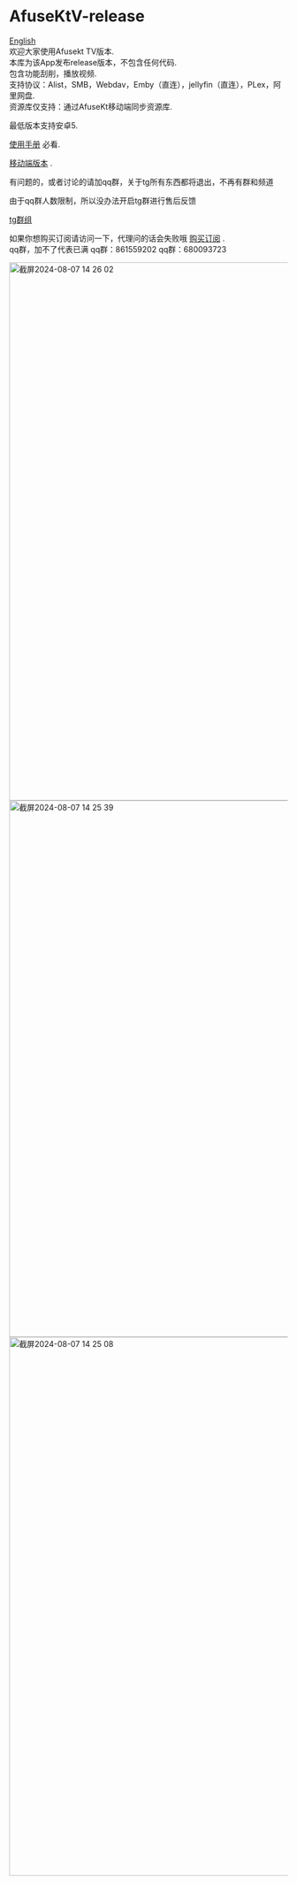 # AfuseKtV-release


<a href="README-EG.md" >English</a> <br>
欢迎大家使用Afusekt TV版本.<br>
本库为该App发布release版本，不包含任何代码.<br>
包含功能刮削，播放视频.<br>
支持协议：Alist，SMB，Webdav，Emby（直连），jellyfin（直连），PLex，阿里网盘.<br>
资源库仅支持：通过AfuseKt移动端同步资源库.<br>

最低版本支持安卓5.<br>


<a href="https://www.afusekt.cn/AfuseKt/InstructionsForUse/">使用手册</a> 必看.<br>

<a href="https://github.com/AttemptD/AfuseKt-release">移动端版本</a> .<br>

有问题的，或者讨论的请加qq群，关于tg所有东西都将退出，不再有群和频道

由于qq群人数限制，所以没办法开启tg群进行售后反馈

<a href="https://t.me/PayForAfusekt">tg群组</a>

如果你想购买订阅请访问一下，代理问的话会失败哦
<a href="https://c.fakamiao.top/shopDetail/aac86t">购买订阅</a> .<br>
qq群，加不了代表已满
qq群：861559202
qq群：680093723

<div>
 <img width="973" alt="截屏2024-08-07 14 26 02" src="https://github.com/user-attachments/assets/841d2cff-c45b-4da6-9c4e-2799d2432ad4">
<img width="970" alt="截屏2024-08-07 14 25 39" src="https://github.com/user-attachments/assets/2842a2c2-955d-42e2-b44f-7cb10576f63a">
</div>

<div >
 <img width="974" alt="截屏2024-08-07 14 25 08" src="https://github.com/user-attachments/assets/16ec8528-e1c7-4dac-aa46-106f63be9be8">

</div>



